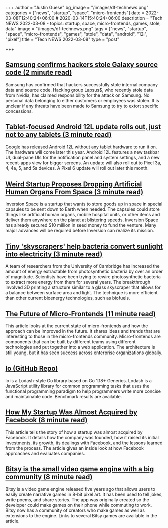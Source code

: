 +++
author = "Justin Guese"
bg_image = "/images/df-technews.png"
categories = ["news", "startup", "space", "micro-frontends"]
date = 2022-03-08T12:40:24+06:00 # 2020-03-14T15:40:24+06:00
description = "Tech NEWS 2022-03-08 - topics: startup, space, micro-frontends, games, stole, data"
image = "/images/df-technews.png"
tags = ["news", "startup", "space", "micro-frontends", "games", "stole", "data", "android", "12l", "pixel"]
title = "Tech NEWS 2022-03-08"
type = "post"

+++

## [Samsung confirms hackers stole Galaxy source code (2 minute read)](https://www.theverge.com/2022/3/7/22965220/samsung-hack-lapsus-galaxy-source-code-confirmed-nvidia)

Samsung has confirmed that hackers successfully stole internal company data and source code. Hacking group Lapsus$, who recently stole data from Nvidia, has claimed responsibility for the attack on Samsung. No personal data belonging to either customers or employees was stolen. It is unclear if any threats have been made to Samsung to try to extort specific concessions.

## [Tablet-focused Android 12L update rolls out, just not to any tablets (3 minute read)](https://arstechnica.com/gadgets/2022/03/tablet-focused-android-12l-update-rolls-out-just-not-to-any-tablets/?comments=1)

Google has released Android 12L without any tablet hardware to run it on. The hardware will come later this year. Android 12L features a new taskbar UI, dual-pane UIs for the notification panel and system settings, and a new recent-apps view for bigger screens. An update will also roll out to Pixel 3a, 4, 4a, 5, and 5a devices. A Pixel 6 update will roll out later this month.

## [Weird Startup Proposes Dropping Artificial Human Organs From Space (3 minute read)](https://futurism.com/the-byte/startup-artificial-organs-space)

Inversion Space is a startup that wants to store goods up in space in special capsules to be sent down to Earth when needed. The capsules could store things like artificial human organs, mobile hospital units, or other items and deliver them anywhere on the planet at blistering speeds. Inversion Space has already secured $10 million in seed money to fund the venture. Many major advances will be required before Inversion can realize its mission.

## [Tiny 'skyscrapers' help bacteria convert sunlight into electricity (3 minute read)](https://techxplore.com/news/2022-03-tiny-skyscrapers-bacteria-sunlight-electricity.html)

A team of researchers from the University of Cambridge has increased the amount of energy extractable from photosynthetic bacteria by over an order of magnitude. Scientists have been trying to rewire photosynthetic bacteria to extract more energy from them for several years. The breakthrough involved 3D printing a structure similar to a glass skyscraper that allows for a balance between surface area and light. The technique is more efficient than other current bioenergy technologies, such as biofuels.

## [The Future of Micro-Frontends (11 minute read)](https://betterprogramming.pub/the-future-of-micro-frontends-2f527f97d506)

This article looks at the current state of micro-frontends and how the approach can be improved in the future. It shares ideas and trends that are interesting to those in the micro-frontends community. Micro-frontends are components that can be built by different teams using different technologies and put together into a web application. The architecture is still young, but it has seen success across enterprise organizations globally.

## [lo (GitHub Repo)](https://github.com/samber/lo)

lo is a Lodash-style Go library based on Go 1.18+ Generics. Lodash is a JavaScript utility library for common programming tasks that uses the functional programming paradigm to help programmers write more concise and maintainable code. Benchmark results are available.

## [How My Startup Was Almost Acquired by Facebook (8 minute read)](https://medium.com/swlh/how-my-startup-was-almost-acquired-by-facebook-c151793727ab)

This article tells the story of how a startup was almost acquired by Facebook. It details how the company was founded, how it raised its initial investments, its growth, its dealings with Facebook, and the lessons learned from the process. The article gives an inside look at how Facebook approaches and evaluates companies.

## [Bitsy is the small video game engine with a big community (8 minute read)](https://www.theverge.com/22929485/bitsy-tiny-video-game-engine)

Bitsy is a video game engine released five years ago that allows users to easily create narrative games in 8-bit pixel art. It has been used to tell jokes, write poems, and share stories. The app was originally created so the developer could make games on their phone while commuting to work. Bitsy now has a community of creators who make games as well as extensions to the engine. Links to several Bitsy games are available in the article.

